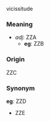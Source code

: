 vicissitude
### Meaning
+ _adj_: ZZA
    + __eg__: ZZB

### Origin

ZZC

### Synonym

__eg__: ZZD

+ ZZE


